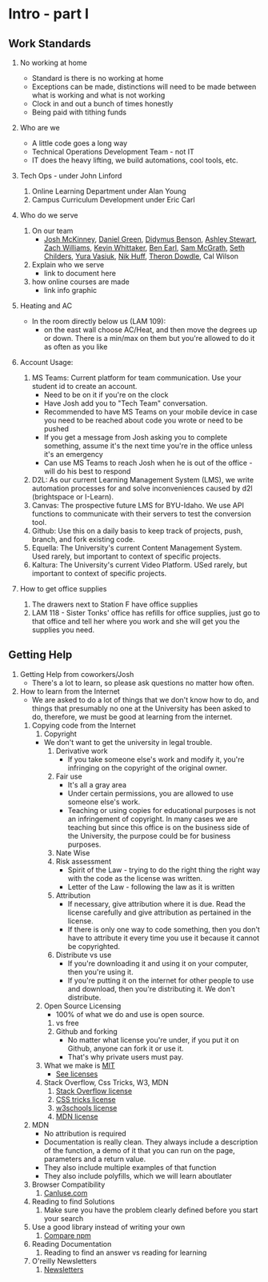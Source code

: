 # Intro - part I
##  Work Standards
1.  No working at home
    * Standard is there is no working at home
    * Exceptions can be made, distinctions will need to be made between what is working and what is not working
    * Clock in and out a bunch of times honestly
    * Being paid with tithing funds  
2.  Who are we
    * A little code goes a long way
    * Technical Operations Development Team - not IT
    * IT does the heavy lifting, we build automations, cool tools, etc.
3.  Tech Ops - under John Linford 
    1. Online Learning Department under Alan Young
    2. Campus Curriculum Development under Eric Carl
4.  Who do we serve
    1.  On our team
        * [Josh McKinney](https://github.com/meeple142), [Daniel Green](https://github.com/danverde), [Didymus Benson](https://github.com/didymusbenson), [Ashley Stewart](https://github.com/maeashley), [Zach Williams](https://github.com/zlw11063), [Kevin Whittaker](https://github.com/kevwhitt), [Ben Earl](https://github.com/benjameep), [Sam McGrath](https://github.com/csammcgrath), [Seth Childers](https://github.com/sethchilders92), [Yura Vasiuk](https://github.com/YuraVasiuk), [Nik Huff](https://github.com/nikhuff), [Theron Dowdle](https://github.com/Colter-Hammer), Cal Wilson
    2.  Explain who we serve
        * link to document here
    3.  how online courses are made
        * link info graphic 
5.  Heating and AC
    * In the room directly below us (LAM 109):
        * on the east wall choose AC/Heat, and then move the degrees up or down. There is a min/max on them but you're allowed to do it as often as you like
6.  Account Usage: 
    1.  MS Teams: Current platform for team communication. Use your student id to create an account.
        * Need to be on it if you're on the clock
        * Have Josh add you to "Tech Team" conversation.
        * Recommended to have MS Teams on your mobile device in case you need to be reached about code you wrote or need to be pushed
        * If you get a message from Josh asking you to complete something, assume it's the next time you're in the office unless it's an emergency
        * Can use MS Teams to reach Josh when he is out of the office - will do his best to respond
    1.  D2L: As our current Learning Management System (LMS), we write automation processes for and solve inconveniences caused by d2l (brightspace or I-Learn).
    2.  Canvas: The prospective future LMS for BYU-Idaho. We use API functions to communicate with their servers to test the conversion tool.
    4.  Github: Use this on a daily basis to keep track of projects, push, branch, and fork existing code.
    3.  Equella: The University's current Content Management System. Used rarely, but important to context of specific projects.
    6.  Kaltura: The University's current Video Platform. USed rarely, but important to context of specific projects.

8.  How to get office supplies
    1.  The drawers next to Station F have office supplies
    1.  LAM 118 - Sister Tonks' office has refills for office supplies, just go to that office and tell her where you work and she will get you the supplies you need.

##  Getting Help
1.  Getting Help from coworkers/Josh
    * There's a lot to learn, so please ask questions no matter how often.
2.  How to learn from the Internet
    * We are asked to do a lot of things that we don't know how to do, and things that presumably no one at the University has been asked to do, therefore, we must be good at learning from the internet.
    1.  Copying code from the Internet
        1.  Copyright
        * We don't want to get the university in legal trouble.
            1.  Derivative work
                * If you take someone else's work and modify it, you're infringing on the copyright of the original owner.
            2.  Fair use
                * It's all a gray area
                * Under certain permissions, you are allowed to use someone else's work.
                * Teaching or using copies for educational purposes is not an infringement of copyright. In many cases we are teaching but since this office is on the business side of the University, the purpose could be for business purposes.
            3.  Nate Wise
            4.  Risk assessment
                * Spirit of the Law - trying to do the right thing the right way with the code as the license was written. 
                * Letter of the Law - following the law as it is written
            5.  Attribution
                * If necessary, give attribution where it is due. Read the license carefully and give attribution as pertained in the license.
                * If there is only one way to code something, then you don't have to attribute it every time you use it because it cannot be copyrighted. 
            6.  Distribute vs use
                * If you're downloading it and using it on your computer, then you're using it.
                * If you're putting it on the internet for other people to use and download, then you're distributing it. We don't distribute.
        2.  Open Source Licensing
            * 100% of what we do and use is open source.
            1.  vs free
            2.  Github and forking
                * No matter what license you're under, if you put it on Github, anyone can fork it or use it. 
                * That's why private users must pay.
        3.  What we make is [MIT](https://choosealicense.com/licenses/mit/)
            * [See licenses](https://choosealicense.com/)
        4.  Stack Overflow, Css Tricks, W3, MDN
            1. [Stack Overflow license](https://creativecommons.org/licenses/by-sa/3.0/)
            2. [CSS tricks license](https://css-tricks.com/license/)
            2. [w3schools license](https://www.w3schools.com/about/about_copyright.asp)
            2. [MDN license](https://developer.mozilla.org/en-US/docs/MDN/About#Copyrights_and_licenses)
    2.  MDN
        * No attribution is required
        * Documentation is really clean. They always include a description of the function, a demo of it that you can run on the page, parameters and a return value.
        * They also include multiple examples of that function
        * They also include polyfills, which we will learn aboutlater
    3.  Browser Compatibility
        1.  [CanIuse.com](https://caniuse.com/)
    4.  Reading to find Solutions
        1.  Make sure you have the problem clearly defined before you start your search
    5.  Use a good library instead of writing your own
        1.  [Compare npm](https://npmcompare.com)
    6.  Reading Documentation
        1.  Reading to find an answer vs reading for learning
    7.  O'reilly Newsletters
        1.  [Newsletters](http://www.oreilly.com/emails/newsletters/index.html)
